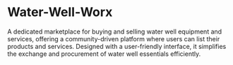 # Water-Well-Worx
A dedicated marketplace for buying and selling water well equipment and services, offering a community-driven platform where users can list their products and services. Designed with a user-friendly interface, it simplifies the exchange and procurement of water well essentials efficiently.
